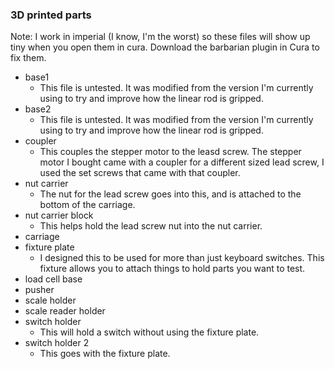 ### 3D printed parts

Note:  I work in imperial (I know, I'm the worst) so these files will show up tiny when you open them in cura.  Download the barbarian plugin in Cura to fix them.

* base1
	* This file is untested.  It was modified from the version I'm currently using to try and improve how the linear rod is gripped.
* base2
	* This file is untested.  It was modified from the version I'm currently using to try and improve how the linear rod is gripped.
* coupler
	* This couples the stepper motor to the leasd screw.  The stepper motor I bought came with a coupler for a different sized lead screw, I used the set screws that came with that coupler.
* nut carrier
	* The nut for the lead screw goes into this, and is attached to the bottom of the carriage.
* nut carrier block
	* This helps hold the lead screw nut into the nut carrier.
* carriage
* fixture plate
	* I designed this to be used for more than just keyboard switches.  This fixture allows you to attach things to hold parts you want to test.
* load cell base
* pusher
* scale holder
* scale reader holder
* switch holder
	* This will hold a switch without using the fixture plate.
* switch holder 2
	* This goes with the fixture plate.